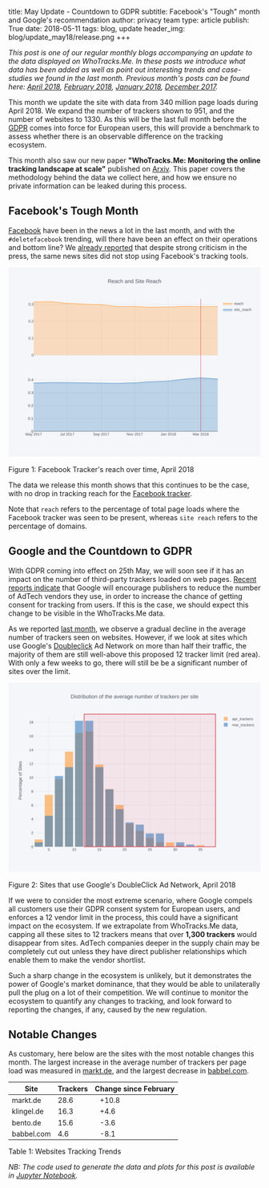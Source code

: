 title: May Update - Countdown to GDPR
subtitle: Facebook's "Tough" month and Google's recommendation
author: privacy team
type: article
publish: True
date: 2018-05-11
tags: blog, update
header_img: blog/update_may18/release.png
+++

_This post is one of our regular monthly blogs accompanying an update to the data
displayed on WhoTracks.Me. In these posts we introduce what data has been added as well
as point out interesting trends and case-studies we found in the last month. Previous
month's posts can be found here: [April 2018](./update_apr_2018.html),
[February 2018](./update_feb_2018.html), [January 2018](./update_jan_2018.html),
[December 2017](./update_dec_2017.html)._

This month we update the site with data from 340 million page loads during April 2018. We expand
the number of trackers shown to 951, and the number of websites to 1330. As this will be the last
full month before the [GDPR](https://en.wikipedia.org/wiki/General_Data_Protection_Regulation)
comes into force for European users, this will provide a benchmark to assess whether there is an
observable difference on the tracking ecosystem.

This month also saw our new paper **"WhoTracks.Me: Monitoring the online tracking landscape at scale"**
published on [Arxiv](https://arxiv.org/abs/1804.08959). This paper covers the methodology behind
the data we collect here, and how we ensure no private information can be leaked during this
process.


## Facebook's Tough Month

[Facebook](../trackers/facebook.html) have been in the news a lot in the last month, and with
the `#deletefacebook` trending, will there have been an effect on their operations and bottom
line? We [already reported](https://www.ghostery.com/blog/ghostery-news/report-have-publishers-banned-facebook-trackers-from-their-pages-after-the-cambridge-analytica-scandal/)
that despite strong criticism in the press, the same news sites did not stop using Facebook's
tracking tools.


![Facebook Trackers' Reach, April 2018](../static/img/blog/update_may18/facebook_reach2.svg)
<p class="img-caption">Figure 1: Facebook Tracker's reach over time, April 2018</p>


The data we release this month shows that this continues to be the case, with no
drop in tracking reach for the [Facebook tracker](../trackers/facebook.html).

Note that `reach` refers to the percentage of total page loads where the Facebook
tracker was seen to be present, whereas `site reach` refers to the percentage of
domains.



## Google and the Countdown to GDPR

With GDPR coming into effect on 25th May, we will soon see if it has an impact on the number of
third-party trackers loaded on web pages. [Recent reports indicate](https://adexchanger.com/online-advertising/googles-gdpr-consent-tool-will-limit-publishers-to-12-ad-tech-vendors/)
that Google will encourage publishers to reduce the number of AdTech vendors they use, in order to
increase the chance of getting consent for tracking from users. If this is the case, we should
expect this change to be visible in the WhoTracks.Me data.

As we reported [last month](./update_apr_2018.html), we observe a gradual decline in the average
number of trackers seen on websites. However, if we look at sites which use Google's [Doubleclick](../trackers/doubleclick.html)
Ad Network on more than half their traffic, the majority of them are still well-above
this proposed 12 tracker limit (red area). With only a few weeks to go, there will still be be a
significant number of sites over the limit.

![Sites that use DoubleClick, April 2018](../static/img/blog/update_may18/doubleclick-sites.svg)
<p class="img-caption">Figure 2: Sites that use Google's DoubleClick Ad Network, April 2018</p>

If we were to consider the most extreme scenario, where Google compels all customers use their GDPR
consent system for European users, and enforces a 12 vendor limit in the process, this could
have a significant impact on the ecosystem. If we extrapolate from WhoTracks.Me data, capping all
these sites to 12 trackers means that over **1,300 trackers** would disappear from sites. AdTech
companies deeper in the supply chain may be completely cut out unless they have direct publisher
relationships which enable them to make the vendor shortlist.

Such a sharp change in the ecosystem is unlikely, but it demonstrates the power of Google's market
dominance, that they would be able to unilaterally pull the plug on a lot of their competition. We
will continue to monitor the ecosystem to quantify any changes to tracking, and look forward to
reporting the changes, if any, caused by the new regulation.


## Notable Changes

As customary, here below are the sites with the most notable changes this month. The
largest increase in the average number of trackers per page load was measured in
[markt.de](https://whotracks.me/websites/markt.de.html), and the largest decrease in
[babbel.com](https://whotracks.me/websites/babbel.com.html).


<table class="table table-hover">
  <thead>
    <tr>
      <th>Site</th>
      <th>Trackers</th>
      <th>Change since February</th>
    </tr>
  </thead>
  <tbody>
    <tr>
      <td>markt.de</td>
      <td>28.6</td>
      <td><i class="fa fa-caret-up" style="color: red; margin-right: 10px"></i> +10.8</td>
    </tr>
    <tr>
      <td>klingel.de</td>
      <td>16.3</td>
      <td><i class="fa fa-caret-up" style="color: red; margin-right: 10px"></i> +4.6</td>
    </tr>
    <tr>
      <td>bento.de</td>
      <td>15.6</td>
      <td><i class="fa fa-caret-down" style="color: green; margin-right: 10px"></i> -3.6</td>
    </tr>
    <tr>
      <td>babbel.com</td>
      <td>4.6</td>
      <td><i class="fa fa-caret-down" style="color: green; margin-right: 10px"></i> -8.1</td>
    </tr>
  </tbody>
</table>
<p class="img-caption">Table 1: Websites Tracking Trends</p>


_NB: The code used to generate the data and plots for this post is available in
[Jupyter Notebook](https://nbviewer.jupyter.org/github/cliqz-oss/whotracks.me/blob/master/contrib/wtm_may_update.ipynb)._